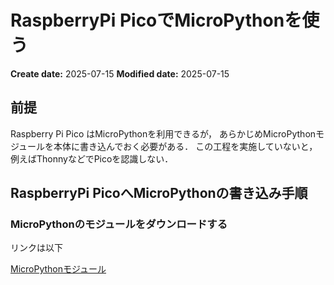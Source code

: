 # RaspberryPi PicoでMicroPythonを使う

<div class="meta-info">

**Create date:** 2025-07-15
**Modified date:** 2025-07-15

</div>

## 前提

Raspberry Pi Pico はMicroPythonを利用できるが，
あらかじめMicroPythonモジュールを本体に書き込んでおく必要がある．
この工程を実施していないと，例えばThonnyなどでPicoを認識しない．

## RaspberryPi PicoへMicroPythonの書き込み手順

### MicroPythonのモジュールをダウンロードする
リンクは以下

[MicroPythonモジュール](https://www.raspberrypi.com/documentation/microcontrollers/micropython.html)

